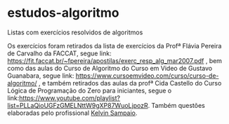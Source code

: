 # estudos-algoritmo
Listas com exercícios resolvidos de algoritmos

Os exercícios foram retirados da lista de exercícios da Profª Flávia Pereira de Carvalho da FACCAT, segue link: https://fit.faccat.br/~fpereira/apostilas/exerc_resp_alg_mar2007.pdf , bem como das aulas do Curso de Algoritmo do Curso em Video de Gustavo Guanabara, segue link: https://www.cursoemvideo.com/curso/curso-de-algoritmo/ , e também retirados das aulas da profª Cida Castello do Curso Lógica de Programação do Zero para iniciantes, segue o link:https://www.youtube.com/playlist?list=PLLaQioUGFzGMELNttW9gXP87WuoLjpozR. Também questões elaboradas pelo profissional [Kelvin Sampaio](https://www.linkedin.com/in/kelvinms/).  

